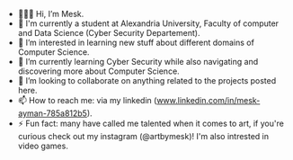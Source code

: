 - 👩🏽‍💻 Hi, I’m Mesk.
- 📖 I'm currently a student at Alexandria University, Faculty of computer and Data Science (Cyber Security Departement).
- 👀 I’m interested in learning new stuff about different domains of Computer Science.
- 🌱 I’m currently learning Cyber Security while also navigating and discovering more about Computer Science.
- 👥 I’m looking to collaborate on anything related to the projects posted here.
- 📫 How to reach me: via my linkedin (www.linkedin.com/in/mesk-ayman-785a812b5).
- ⚡ Fun fact: many have called me talented when it comes to art, if you're curious check out my instagram (@artbymesk)! I'm also intrested in video games.

<!---
meskay/meskay is a ✨ special ✨ repository because its `README.md` (this file) appears on your GitHub profile.
You can click the Preview link to take a look at your changes.
--->
